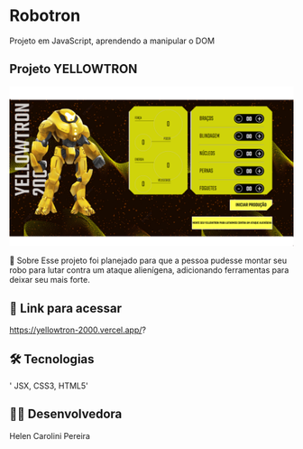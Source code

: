 # Robotron
Projeto em JavaScript, aprendendo a manipular o DOM


## Projeto YELLOWTRON
![YELLOWTRON](https://github.com/HelenCarolini/Robotron/blob/main/img-yellowtron.png)



📄 Sobre
Esse projeto foi planejado para que a pessoa pudesse montar seu robo para lutar contra um ataque alienígena, adicionando ferramentas para deixar seu mais forte.



## 🔗 Link para acessar
https://yellowtron-2000.vercel.app/?



## 🛠 Tecnologias
' JSX, CSS3, HTML5'


## 👩‍💻 Desenvolvedora
Helen Carolini Pereira


